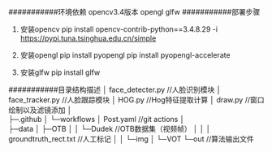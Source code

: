 ###########环境依赖
opencv3.4版本
opengl
glfw
###########部署步骤
1. 安装opencv
    pip install opencv-contrib-python==3.4.8.29 -i https://pypi.tuna.tsinghua.edu.cn/simple

2. 安装opengl
    pip install pyopengl 
    pip install pyopengl-accelerate

3. 安装glfw
    pip install glfw

###########目录结构描述
│  face_detecter.py  //人脸识别模块
│  face_tracker.py   //人脸跟踪模块
│  HOG.py    //Hog特征提取计算
│  draw.py    //窗口绘制以及滤镜添加
│  
├─.github
│  └─workflows
│          Post.yaml   //git actions
│          
├─data
│  ├─OTB
│  │  └─Dudek      //OTB数据集（视频帧）
│  │      │  groundtruth_rect.txt    //人工标记
│  │      └─img
│  └─VOT
└─out   //算法输出文件
